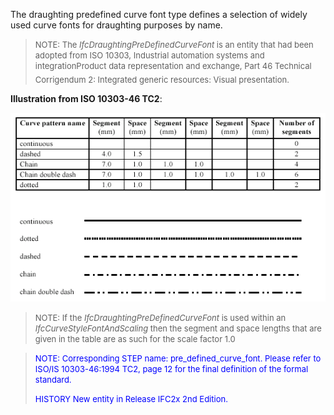 ﻿The draughting predefined curve font type defines a selection of widely used curve fonts for draughting purposes by name.

> <font size="-1">NOTE: The <i>IfcDraughtingPreDefinedCurveFont</i> is
		  an entity that had been adopted from ISO 10303, Industrial automation systems
		  and integration&#151;Product data representation and exchange, Part 46
		  Technical Corrigendum 2: Integrated generic resources: Visual
		  presentation.</font>
>

**Illustration from ISO 10303-46 TC2**:

![predefined fonts](../../../../../../figures/ifcdraughtingpredefinedcurvefont_fig1.gif)
> <font size="-1">NOTE: If the
		<i>IfcDraughtingPreDefinedCurveFont</i> is used within an
		<i>IfcCurveStyleFontAndScaling</i> then the segment and space lengths that are
		given in the table are as such for the scale factor 1.0</font>

> <font color="#0000FF" size="-1"> NOTE: Corresponding STEP name:
		  pre_defined_curve_font. Please refer to ISO/IS 10303-46:1994 TC2, page 12 for
		  the final definition of the formal standard. </font>
> 
> <font size="-1"><font color="#0000FF">HISTORY New entity in Release
		  IFC2x 2nd Edition.</font> </font>
>
